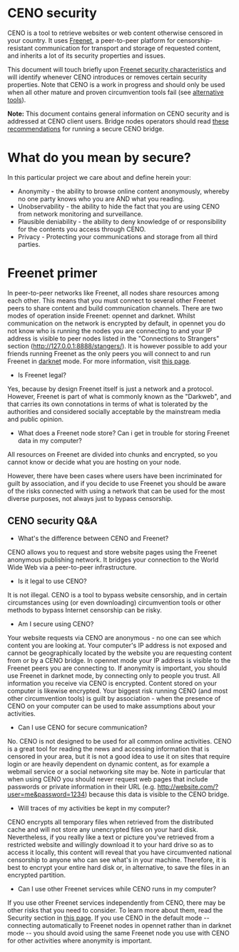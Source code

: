 # CENO security

CENO is a tool to retrieve websites or web content otherwise censored in your
country. It uses [Freenet](https://freenetproject.org), a peer-to-peer platform
for censorship-resistant communication for transport and storage of requested
content, and inherits a lot of its security properties and issues.

This document will touch briefly upon [Freenet security
characteristics](https://freenetproject.org/help.html) and will identify
whenever CENO introduces or removes certain security properties. Note that CENO
is a work in progress and should only be used when all other mature and proven
circumvention tools fail (see [alternative
tools](https://learn.equalit.ie/wiki/I_want_to_learn_about_circumventing_Internet_censorship)). 

**Note:** This document contains general information on CENO security and is
addressed at CENO client users. Bridge nodes operators should read [these
recommendations](/doc/secure-bridge.md) for running a secure CENO bridge.

# What do you mean by secure?

In this particular project we care about and define herein your:

* Anonymity - the ability to browse online content anonymously, whereby no one
  party knows who you are AND what you reading.
* Unobservability - the ability to hide the fact that you are using CENO from
  network monitoring and surveillance.
* Plausible deniability - the ability to deny knowledge of or responsibility for
  the contents you access through CENO.
* Privacy - Protecting your communications and storage from all third parties.

# Freenet primer

In peer-to-peer networks like Freenet, all nodes share resources among each
other. This means that you must connect to several other Freenet peers to share
content and build communication channels. There are two modes of operation
inside Freenet: opennet and darknet. Whilst communication on the network is
encrypted by default, in opennet you do not know who is running the nodes you
are connecting to and your IP address is visible to peer nodes listed in the
"Connections to Strangers" section (http://127.0.0.1:8888/stangers/). It is
however possible to add your friends running Freenet as the only peers you will
connect to and run Freenet in [darknet](https://wiki.freenetproject.org/Darknet)
mode. For more information, visit [this
page](https://freenetproject.org/documentation.html#connect).

* Is Freenet legal?

Yes, because by design Freenet itself is just a network and a protocol. However,
Freenet is part of what is commonly known as the "Darkweb", and that carries its
own connotations in terms of what is tolerated by the authorities and considered
socially acceptable by the mainstream media and public opinion.  

* What does a Freenet node store? Can i get in trouble for storing Freenet data
  in my computer?

All resources on Freenet are divided into chunks and encrypted, so you cannot
know or decide what you are hosting on your node.

However, there have been cases where users have been incriminated for guilt by
association, and if you decide to use Freenet you should be aware of the risks
connected with using a network that can be used for the most diverse purposes,
not always just to bypass censorship.


## CENO security Q&A

* What's the difference between CENO and Freenet?

CENO allows you to request and store website pages using the Freenet anonymous
publishing network. It bridges your connection to the World Wide Web via a
peer-to-peer infrastructure. 

* Is it legal to use CENO?

It is not illegal. CENO is a tool to bypass website censorship, and in certain
circumstances using (or even downloading) circumvention tools or other methods
to bypass Internet censorship can be risky. 

* Am I secure using CENO?

Your website requests via CENO are anonymous - no one can see which content you
are looking at. Your computer's IP address is not exposed and cannot be
geographically located by the website you are requesting content from or by a
CENO bridge. In opennet mode your IP address is visible to the Freenet peers you
are connecting to. If anonymity is important, you should use Freenet in darknet
mode, by connecting only to people you trust. All information you receive
via CENO is encrypted. Content stored on your computer is likewise encrypted.
Your biggest risk running CENO (and most other circumvention tools) is guilt by
association - when the presence of CENO on your computer can be used to make
assumptions about your activities. 

* Can I use CENO for secure communication?

No. CENO is not designed to be used for all common online activities. CENO is a
great tool for reading the news and accessing information that is censored in
your area, but it is not a good idea to use it on sites that require login or
are heavily dependent on dynamic content, as for example a webmail service or a
social networking site may be. Note in particular that when using CENO you
should never request web pages that include passwords or private information in
their URL (e.g. http://website.com/?user=me&password=1234) because this data is
visible to the CENO bridge.

* Will traces of my activities be kept in my computer?

CENO encrypts all temporary files when retrieved from the distributed cache and
will not store any unencrypted files on your hard disk. Nevertheless, if you
really like a text or picture you've retrieved from a restricted website and
willingly download it to your hard drive so as to access it locally, this
content will reveal that you have circumvented national censorship to anyone who
can see what's in your machine. Therefore, it is best to encrypt your entire
hard disk or, in alternative, to save the files in an encrypted partition.

* Can I use other Freenet services while CENO runs in my computer?
 
If you use other Freenet services independently from CENO, there may be other
risks that you need to consider. To learn more about them, read the Security
section in [this page](https://freenetproject.org/help.html). If you use CENO
in the default mode -- connecting automatically to Freenet nodes in opennet
rather than in darknet mode -- you should avoid using the same Freenet node you
use with CENO for other activities where anonymity is important.
